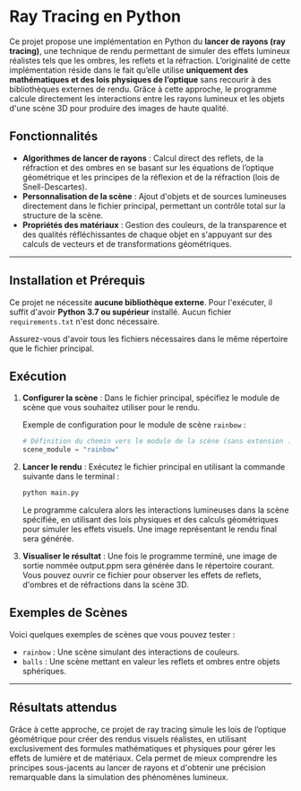# Ray Tracing en Python

Ce projet propose une implémentation en Python du **lancer de rayons (ray tracing)**, une technique de rendu permettant de simuler des effets lumineux réalistes tels que les ombres, les reflets et la réfraction. L’originalité de cette implémentation réside dans le fait qu’elle utilise **uniquement des mathématiques et des lois physiques de l’optique** sans recourir à des bibliothèques externes de rendu. Grâce à cette approche, le programme calcule directement les interactions entre les rayons lumineux et les objets d'une scène 3D pour produire des images de haute qualité.

## Fonctionnalités

- **Algorithmes de lancer de rayons** : Calcul direct des reflets, de la réfraction et des ombres en se basant sur les équations de l’optique géométrique et les principes de la réflexion et de la réfraction (lois de Snell-Descartes).
- **Personnalisation de la scène** : Ajout d'objets et de sources lumineuses directement dans le fichier principal, permettant un contrôle total sur la structure de la scène.
- **Propriétés des matériaux** : Gestion des couleurs, de la transparence et des qualités réfléchissantes de chaque objet en s'appuyant sur des calculs de vecteurs et de transformations géométriques.

---

## Installation et Prérequis

Ce projet ne nécessite **aucune bibliothèque externe**. Pour l'exécuter, il suffit d'avoir **Python 3.7 ou supérieur** installé. Aucun fichier `requirements.txt` n'est donc nécessaire.

Assurez-vous d'avoir tous les fichiers nécessaires dans le même répertoire que le fichier principal.

## Exécution

1. **Configurer la scène** : Dans le fichier principal, spécifiez le module de scène que vous souhaitez utiliser pour le rendu. 

   Exemple de configuration pour le module de scène `rainbow` :
   ```python
   # Définition du chemin vers le module de la scène (sans extension .py)
   scene_module = "rainbow"
   ```

2. **Lancer le rendu** : Exécutez le fichier principal en utilisant la commande suivante dans le terminal :
   ```bash
   python main.py
   ```

   Le programme calculera alors les interactions lumineuses dans la scène spécifiée, en utilisant des lois physiques et des calculs géométriques pour simuler les effets visuels. Une image représentant le rendu final sera générée.

3. **Visualiser le résultat** :  Une fois le programme terminé, une image de sortie nommée output.ppm sera générée dans le répertoire courant. Vous pouvez ouvrir ce fichier pour observer les effets de reflets, d'ombres et de réfractions dans la scène 3D.


## Exemples de Scènes

Voici quelques exemples de scènes que vous pouvez tester :

- `rainbow` : Une scène simulant des interactions de couleurs.
- `balls` : Une scène mettant en valeur les reflets et ombres entre objets sphériques.

---

## Résultats attendus

Grâce à cette approche, ce projet de ray tracing simule les lois de l’optique géométrique pour créer des rendus visuels réalistes, en utilisant exclusivement des formules mathématiques et physiques pour gérer les effets de lumière et de matériaux. Cela permet de mieux comprendre les principes sous-jacents au lancer de rayons et d'obtenir une précision remarquable dans la simulation des phénomènes lumineux. 

